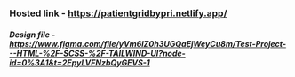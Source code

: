 ### Hosted link - https://patientgridbypri.netlify.app/


##### Design file - https://www.figma.com/file/yVm6lZ0h3UGQaEjWeyCu8m/Test-Project---HTML-%2F-SCSS-%2F-TAILWIND-UI?node-id=0%3A1&t=2EpyLVFNzbQyGEVS-1
